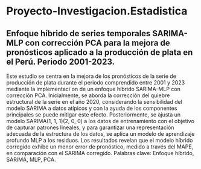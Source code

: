 # Proyecto-Investigacion.Estadistica


## **Enfoque híbrido de series temporales SARIMA-MLP con corrección PCA para la mejora de pronósticos aplicado a la producción de plata en el Perú. Periodo 2001-2023.**


Este estudio se centra en la mejora de los pronósticos de la serie de producción de plata durante el periodo comprendido entre 2001 y 2023 mediante la implementaci´on de un
enfoque híbrido SARIMA-MLP con corrección PCA. Inicialmente, se aborda la corrección del quiebre estructural de la serie en el año 2020, considerando la sensibilidad del
modelo SARIMA a datos atípicos y con la ayuda de los componentes principales se puede
mitigar este efecto. Posteriormente, se ajusta un modelo SARIMA(1, 1, 1)(2, 0, 0) a los
datos de entrenamiento con el objetivo de capturar patrones lineales, y para garantizar una representación adecuada de la estructura de los datos, se aplica un modelo de
aprendizaje profundo MLP a los residuos. Los resultados revelan que el modelo híbrido
corregido exhibe un menor error de pronóstico, medido a través del MAPE, en comparación con el SARIMA corregido. Palabras clave: Enfoque híbrido, SARIMA, MLP, PCA.
